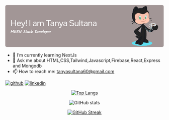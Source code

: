![](https://raw.githubusercontent.com/tithi4808/tithi4808/main/github-header-image.png)


- 🌱 I’m currently learning NextJs 
- 💬 Ask me about HTML,CSS,Tailwind,Javascript,Firebase,React,Express and Mongodb 
- 📫 How to reach me: tanyasultana60@gmail.com 


[<img src='https://cdn.jsdelivr.net/npm/simple-icons@3.0.1/icons/github.svg' alt='github' height='40'>](https://github.com/tithi4808)  [<img src='https://cdn.jsdelivr.net/npm/simple-icons@3.0.1/icons/linkedin.svg' alt='linkedin' height='40'>](https://www.linkedin.com/in/https://www.linkedin.com/in/tanya-sultana-71b1561b0/)  

<div align=center>
  
  [![Top Langs](https://github-readme-stats.vercel.app/api/top-langs/?username=tithi4808)](https://github.com/anuraghazra/github-readme-stats)

![GitHub stats](https://github-readme-stats.vercel.app/api?username=tithi4808&show_icons=true)  

[![GitHub Streak](https://streak-stats.demolab.com/?user=tithi48081&theme=light)](https://git.io/streak-stats)</div>

